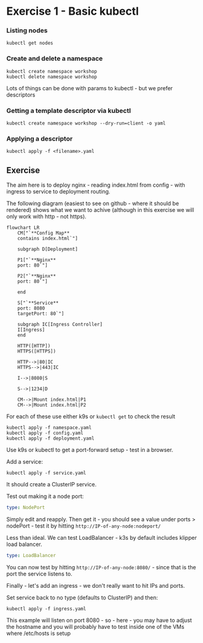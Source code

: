 # Exercise 1 - Basic kubectl

### Listing nodes

```shell
kubectl get nodes
```

### Create and delete a namespace

```shell
kubectl create namespace workshop
kubectl delete namespace workshop
```

Lots of things can be done with params to kubectl - but we prefer descriptors

### Getting a template descriptor via kubectl

```shell
kubectl create namespace workshop --dry-run=client -o yaml
```

### Applying a descriptor

```shell
kubectl apply -f <filename>.yaml
```

## Exercise

The aim here is to deploy nginx - reading index.html from config - with ingress to service to deployment routing.

The following diagram (easiest to see on github - where it should be rendered) shows what we want to achive (although in this exercise we will only work with http - not https).

```mermaid
flowchart LR
    CM["`**Config Map**
    contains index.html`"]

    subgraph D[Deployment]

    P1["`**Nginx**
    port: 80`"]

    P2["`**Nginx**
    port: 80`"]

    end

    S["`**Service**
    port: 8080
    targetPort: 80`"]

    subgraph IC[Ingress Controller]
    I[Ingress]
    end

    HTTP([HTTP])
    HTTPS([HTTPS])

    HTTP-->|80|IC
    HTTPS-->|443|IC

    I-->|8080|S

    S-->|1234|D

    CM-->|Mount index.html|P1
    CM-->|Mount index.html|P2
```

For each of these use either k9s or `kubectl get` to check the result

```shell
kubectl apply -f namespace.yaml
kubectl apply -f config.yaml
kubectl apply -f deployment.yaml
```

Use k9s or kubectl to get a port-forward setup - test in a browser.

Add a service:

```shell
kubectl apply -f service.yaml
```

It should create a ClusterIP service.

Test out making it a node port:

```yaml
type: NodePort
```

Simply edit and reapply. Then get it - you should see a value under ports > nodePort - test it by hitting `http://IP-of-any-node:nodeport/`

Less than ideal. We can test LoadBalancer - k3s by default includes klipper load balancer.

```yaml
type: LoadBalancer
```

You can now test by hitting `http://IP-of-any-node:8080/` - since that is the port the service listens to.

Finally - let's add an ingress - we don't really want to hit IPs and ports.

Set service back to no type (defaults to ClusterIP) and then:

```shell
kubectl apply -f ingress.yaml
```

This example will listen on port 8080 - so - here - you may have to adjust the hostname and you will probably have to test inside one of the VMs where /etc/hosts is setup
